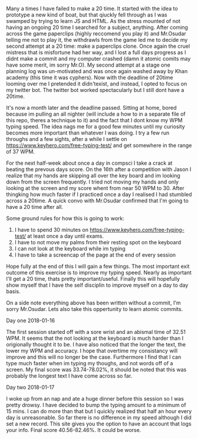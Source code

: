 Many a times I have failed to make a 20 time. It started with the idea to prototype a new kind of boat, but that qiuckly fell through as I 
was swamped by trying to learn JS and HTML. As the stress mounted of not having an ongoing 20 time I searched for a subject, anything. 
After coming across the game paperclips (highly reccomend you play it) and Mr.Osudar telling me not to play it, the withdrawls from the game
led me to decide my second attempt at a 20 time: make a paperclips clone. Once again the cruel mistress that is misfortune had her way, and
I lost a full days progress as I didnt make a commit and my computer crashed (damn it atomic comits may have some merit, im sorry Mr.O).
My second attempt at a stage one planning log was un-motivated and was once again washed away by Khan academy (this time it was cyphers).
Now with the deadline of 20time looming over me I pretended it didn'texist, and instead, I opted to focus on my twitter bot. The twitter 
bot worked spectacularly but I still dont have a 20time.

It's now a month later and the deadline passed. Sitting at home, bored because im pulling an all nighter (will include a how to in a separate file
of this repo, theres a technique to it) and the fact that I dont know my WPM typing speed. The idea nags me for a good few minutes until my
curiosity becomes more important than whatever I was doing. I try a few run throughs and a few sights, after a while I settle on
https://www.keyhero.com/free-typing-test/ and get somewhere in the range of 37 WPM.

For the next half-week about once a day in compsci I take a crack at beating the prevous days score. On the 16th after a competition with
Jason I realize that my hands are skipping all over the key board and im looking down from the screen frequently. I tried not moving my 
hands and only looking at the screen and my score whent from near 50 WPM to 30. After thingking how much faster if I practiced once a day I
realised I had stumbled across a 20time. A quick convo with Mr.Osudar confirmed that I'm going to have a 20 time after all. 

Some ground rules for how this is going to work:
1. I have to spend 30 minutes on https://www.keyhero.com/free-typing-test/ at least once a day until exams.
2. I have to not move my palms from their resting spot on the keyboard
3. I can not look at the keyboard while im typing
4. I have to take a screencap of the page at the end of every session

Hope fully at the end of this I will gain a few things. The most important exit outcome of this exercise is to improve my typing speed. 
Nearly as important I'll get a 20 time, thats pretty important/useful. Finally this will hopefully show myself that I have the self disciplin
to improve myself on a day to day basis.

On a side note everything above has been written without a commit, I'm sorry Mr.Osudar. Lets also take this oppertunity to learn atomic commits.


Day one 2018-01-16

The first session started off with a sore wrist and an abismal time of 32.51 WPM. It seems that the not looking at the keyboard is much harder
than I origionally thought it to be. I have also noticed that the longer the text, the lower my WPM and accuracy. I hope that overtime my
consistancy will improve and this will no longer be the case. Furthermore I find that I can type much faster when im typing my thoughs, and
not words off of a screen. My final score was 33.74-78.02%, it should be noted that this was probably the longest text I have come across so
far.

Day two 2018-01-17
 
I woke up from an nap and ate a huge dinner before this session so I was pretty drowsy. I have decided to bump the typing amount to a minimum
of 15 mins. I can do more than that but I quickly realized that half an hour every day is unreasonable. So far there is no difference 
in my speed although I did set a new record. This site gives you the option to have an account that logs your info. Final score
40.56-82.46%. It could be worse.
